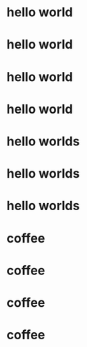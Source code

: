 # hello world
# hello world
# hello world
# hello world
# hello worlds
# hello worlds
# hello worlds

# coffee
# coffee
# coffee
# coffee
